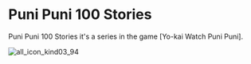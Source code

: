 # Puni Puni 100 Stories
Puni Puni 100 Stories it's a series in the game [Yo-kai Watch Puni Puni].

![all_icon_kind03_94](https://github.com/user-attachments/assets/14ab94fb-0222-4b60-aeee-ace4605f5de7)
